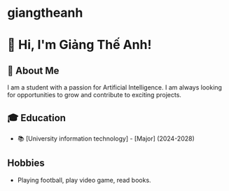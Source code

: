 # giangtheanh
# 👋 Hi, I'm Giảng Thế Anh!
## 🚀 About Me
I am a student with a passion for Artificial Intelligence. I am always looking for opportunities to grow and contribute to exciting projects.

## 🎓 Education
- 📚 [University information technology] - [Major] (2024-2028)
## Hobbies
- Playing football, play video game, read books.
